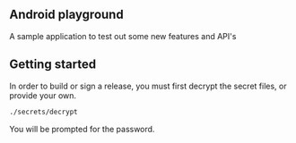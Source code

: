 ## Android playground

A sample application to test out some new features and API's

## Getting started

In order to build or sign a release, you must first decrypt the secret files, or provide your own.

```bash
./secrets/decrypt
```

You will be prompted for the password.